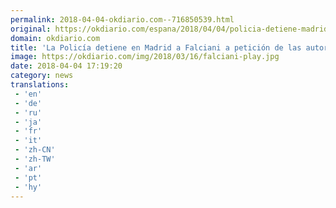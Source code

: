 ```yaml
---
permalink: 2018-04-04-okdiario.com--716850539.html
original: https://okdiario.com/espana/2018/04/04/policia-detiene-madrid-falciani-peticion-autoridades-suizas-2067461
domain: okdiario.com
title: 'La Policía detiene en Madrid a Falciani a petición de las autoridades suizas'
image: https://okdiario.com/img/2018/03/16/falciani-play.jpg
date: 2018-04-04 17:19:20
category: news
translations: 
 - 'en'
 - 'de'
 - 'ru'
 - 'ja'
 - 'fr'
 - 'it'
 - 'zh-CN'
 - 'zh-TW'
 - 'ar'
 - 'pt'
 - 'hy'
---
```


